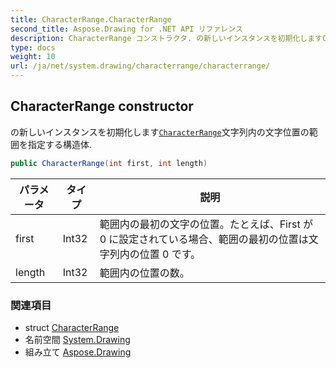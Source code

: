 ```yaml
---
title: CharacterRange.CharacterRange
second_title: Aspose.Drawing for .NET API リファレンス
description: CharacterRange コンストラクタ. の新しいインスタンスを初期化しますCharacterRange文字列内の文字位置の範囲を指定する構造体.
type: docs
weight: 10
url: /ja/net/system.drawing/characterrange/characterrange/
---
```

## CharacterRange constructor

の新しいインスタンスを初期化します[`CharacterRange`](../)文字列内の文字位置の範囲を指定する構造体.

```csharp
public CharacterRange(int first, int length)
```

| パラメータ | タイプ | 説明 |
| --- | --- | --- |
| first | Int32 | 範囲内の最初の文字の位置。たとえば、First が 0 に設定されている場合、範囲の最初の位置は文字列内の位置 0 です。 |
| length | Int32 | 範囲内の位置の数。 |

### 関連項目

* struct [CharacterRange](../)
* 名前空間 [System.Drawing](../../characterrange/)
* 組み立て [Aspose.Drawing](../../../)



